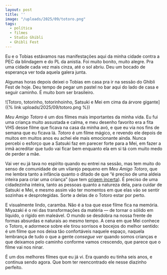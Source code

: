 ```yaml
---
layout: post
title: ''
image: "/uploads/2025/09/totoro.png"
tags:
  - política
  - filmes
  - Studio Ghibli
  - Ghibli Fest
---
```


Eu e o Tobias estávamos nas manifestações aqui da minha cidade contra a PEC da blindagem e do PL da anistia. Foi muito bonito, muito alegre. Pra uma cidade cada vez mais cinza, até o sol abriu. Deu um bocado de esperança ver toda aquela galera junta.

Algumas horas depois deixei o Tobias em casa pra ir na sessão do Ghibli Fest de hoje. Deu tempo de pegar um pastel no bar aqui do lado de casa e seguir caminho. É muito bom ser brasileiro.

![Totoro, totorinho, totorinhoinho, Satsuki e Mei em cima da árvore gigante]({% link uploads/2025/09/totoro.png %})

_Meu Amigo Totoro_ é um dos filmes mais importantes da minha vida. Eu fui uma criança muito assustada e calma, e meu desenho favorito era a fita VHS desse filme que ficava na casa da minha avó, e que eu via nos fins de semana que eu ficava lá. _Totoro_ é um filme mágico, e revendo ele depois de muitos em muitos anos eu achei ele mais emocionante ainda. Nunca percebi o esforço que a Satsuki faz em parecer forte para a Mei, em fazer a irmã acreditar que tudo vai ficar bem enquanto ela em si tá com muito medo de perder a mãe.

Vai ver eu já tava no espírito quando eu entrei na sessão, mas tem muito do senso de comunidade de um vilarejo pequeno em _Meu Amigo Totoro_, que me lembra tanto a infância quanto o ditado de que “é preciso de uma aldeia inteira para criar uma criança” (que tem [origem incerta](https://en.wikipedia.org/wiki/It_takes_a_village)). É preciso de uma cidadezinha inteira, tanto as pessoas quanto a natureza dela, para cuidar de Satsuki e Mei, e mesmo assim vão ter momentos em que elas vão se sentir sozinhas e desprotegidas. Sorte a delas de o Totoro estar por perto.

E visualmente lindo, caramba. Não é a toa que esse filme fica na memória. Miyazaki é o rei das transformações da matéria — de tornar o sólido em líquido, o rígido em maleável. O mundo se desdobra na nossa frente de formas absurdas e naturais ao mesmo tempo. A cena em que Mei conhece o Totoro, e adormece sobre ele tirou sorrisos e bocejos do melhor sentido: é um filme que nos deixa tão confortáveis naquele espaço, naquela lembrança de tudo o que a gente _consegue ver_ quando somos crianças e que deixamos pelo caminho conforme vamos crescendo, que parece que o filme vai nos ninar.

É um dos melhores filmes que eu já vi. Era quando eu tinha seis anos, e continua sendo agora. Que bom ter reencontrado ele nesse diazinho perfeito.
